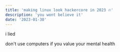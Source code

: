 ```yaml
---
title: 'making linux look hackercore in 2023 🔥'
description: 'you wont believe it'
date: '2023-01-30'
---
```


i lied

don't use computers if you value your mental health
